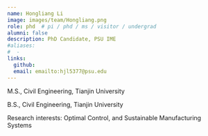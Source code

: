 ```yaml
---
name: Hongliang Li
image: images/team/Hongliang.png
role: phd  # pi / phd / ms / visitor / undergrad
alumni: false  
description: PhD Candidate, PSU IME
#aliases:
#  - 
links:
  github: 
  email: emailto:hjl5377@psu.edu
---
```


M.S., Civil Engineering, Tianjin University

B.S., Civil Engineering, Tianjin University

Research interests: Optimal Control, and Sustainable Manufacturing Systems
